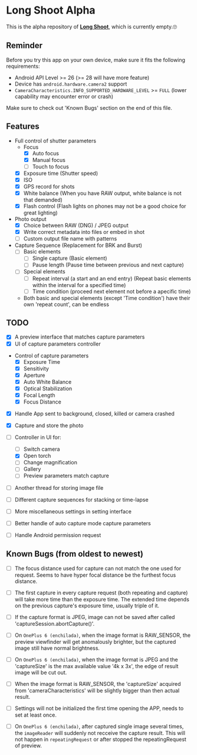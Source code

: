 # Long Shoot Alpha
This is the alpha repository of **[Long Shoot](https://github.com/Tyrone-Liu/LongShoot)**, which is currently empty.🙄  


## Reminder
Before you try this app on your own device, make sure it fits the following requirements:
+ Android API Level >= 26 (>= 28 will have more feature)
+ Device has `android.hardware.camera2` support
+ `CameraCharacteristics.INFO_SUPPORTED_HARDWARE_LEVEL` >= `FULL` (lower capability may encounter error or crash)

Make sure to check out 'Known Bugs' section on the end of this file.  


## Features
+ Full control of shutter parameters
    * Focus
        - [x] Auto focus
        - [x] Manual focus
        - [ ] Touch to focus
    * [x] Exposure time (Shutter speed)
    * [x] ISO
    * [x] GPS record for shots
    * [x] White balance (When you have RAW output, white balance is not that demanded)
    * [x] Flash control (Flash lights on phones may not be a good choice for great lighting)
+ Photo output
    * [x] Choice between RAW (DNG) / JPEG output
    * [x] Write correct metadata into files or embed in shot
    * [ ] Custom output file name with patterns
+ Capture Sequence (Replacement for BRK and Burst)
    * [ ] Basic elements
        - [ ] Single capture (Basic element)
        - [ ] Pause length (Pause time between previous and next capture)
    * [ ] Special elements
        - [ ] Repeat interval (a start and an end entry) (Repeat basic elements within the interval for a specified time)
        - [ ] Time condition (proceed next element not before a apecific time)
    * Both basic and special elements (except 'Time condition') have their own 'repeat count', can be endless


## TODO
+ [x] A preview interface that matches capture parameters
+ [x] UI of capture parameters controller
+ Control of capture parameters
    * [x] Exposure Time
    * [x] Sensitivity
    * [x] Aperture
    * [x] Auto White Balance
    * [x] Optical Stabilization
    * [x] Focal Length
    * [x] Focus Distance
+ [x] Handle App sent to background, closed, killed or camera crashed
+ [x] Capture and store the photo
+ [ ] Controller in UI for:
    * [ ] Switch camera
    * [x] Open torch
    * [ ] Change magnification
    * [ ] Gallery
    * [ ] Preview parameters match capture
+ [ ] Another thread for storing image file
+ [ ] Different capture sequences for stacking or time-lapse
+ [ ] More miscellaneous settings in setting interface
+ [ ] Better handle of auto capture mode capture parameters
+ [ ] Handle Android permission request


## Known Bugs (from oldest to newest)
+ [ ] The focus distance used for capture can not match the one used for request.  Seems to have hyper focal distance be the furthest focus distance.  
+ [ ] The first capture in every capture request (both repeating and capture) will take more time than the exposure time.  The extended time depends on the previous capture's exposure time, usually triple of it.  
+ [ ] If the capture format is JPEG, image can not be saved after called 'captureSession.abortCapture()'.  
+ [ ] On `OnePlus 6 (enchilada)`, when the image format is RAW_SENSOR, the preview viewfinder will get anomalously brighter, but the captured image still have normal brightness.  
+ [ ] On `OnePlus 6 (enchilada)`, when the image format is JPEG and the 'captureSize' is the max available value '4k x 3x', the edge of result image will be cut out.  
+ [ ] When the image format is RAW_SENSOR, the 'captureSize' acquired from 'cameraCharacteristics' will be slightly bigger than then actual result.  
+ [ ] Settings will not be initialized the first time opening the APP, needs to set at least once.  
+ [ ] On `OnePlus 6 (enchilada)`, after captured single image several times, the `imageReader` will suddenly not recceive the capture result.  This will not happen in `repeatingRequest` or after stopped the repeatingRequest of preview.  


